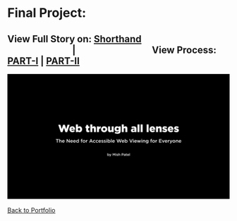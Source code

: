 # Final Project:
## View Full Story on: [Shorthand](https://preview.shorthand.com/PHyUirO3oRUxfzYa) &emsp;&emsp;&emsp;&emsp;&emsp;&emsp;&emsp;|&emsp;&emsp;&emsp;&emsp;&emsp;&emsp;&emsp;&emsp; View Process: [PART-I](Final_Part_1.md) | [PART-II](Final_Part_2.md)

![finalprojdv.png](https://github.com/misarip/Mish_Portfolio/blob/1ab872bea7bbd4176eef62669a4497404d8612cb/finalprojdv.png)

[Back to Portfolio](https://misarip.github.io/Mish_Portfolio/)
